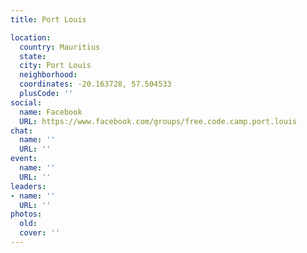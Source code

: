 ```yaml
---
title: Port Louis

location:
  country: Mauritius
  state: 
  city: Port Louis
  neighborhood: 
  coordinates: -20.163728, 57.504533
  plusCode: ''
social:
  name: Facebook
  URL: https://www.facebook.com/groups/free.code.camp.port.louis
chat:
  name: ''
  URL: ''
event:
  name: ''
  URL: ''
leaders:
- name: ''
  URL: ''
photos:
  old: 
  cover: ''
---
```

